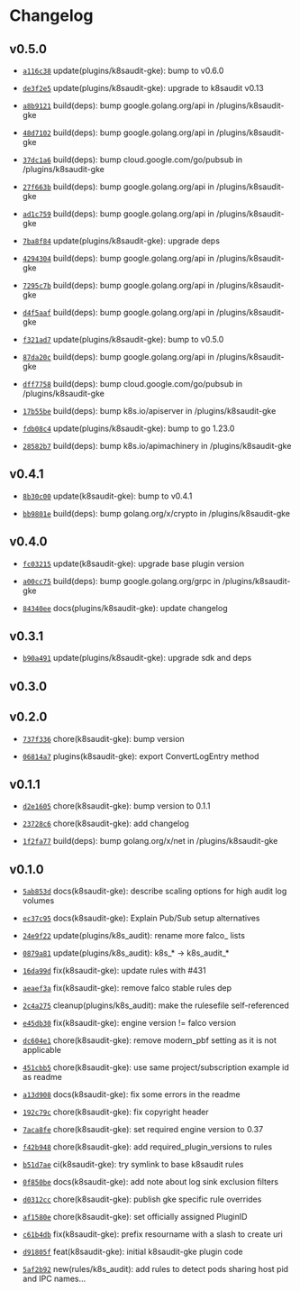 # Changelog

## v0.5.0

* [`a116c38`](https://github.com/falcosecurity/plugins/commit/a116c38) update(plugins/k8saudit-gke): bump to v0.6.0

* [`de3f2e5`](https://github.com/falcosecurity/plugins/commit/de3f2e5) update(plugins/k8saudit-gke): upgrade to k8saudit v0.13

* [`a8b9121`](https://github.com/falcosecurity/plugins/commit/a8b9121) build(deps): bump google.golang.org/api in /plugins/k8saudit-gke

* [`48d7102`](https://github.com/falcosecurity/plugins/commit/48d7102) build(deps): bump google.golang.org/api in /plugins/k8saudit-gke

* [`37dc1a6`](https://github.com/falcosecurity/plugins/commit/37dc1a6) build(deps): bump cloud.google.com/go/pubsub in /plugins/k8saudit-gke

* [`27f663b`](https://github.com/falcosecurity/plugins/commit/27f663b) build(deps): bump google.golang.org/api in /plugins/k8saudit-gke

* [`ad1c759`](https://github.com/falcosecurity/plugins/commit/ad1c759) build(deps): bump google.golang.org/api in /plugins/k8saudit-gke

* [`7ba8f84`](https://github.com/falcosecurity/plugins/commit/7ba8f84) update(plugins/k8saudit-gke): upgrade deps

* [`4294304`](https://github.com/falcosecurity/plugins/commit/4294304) build(deps): bump google.golang.org/api in /plugins/k8saudit-gke

* [`7295c7b`](https://github.com/falcosecurity/plugins/commit/7295c7b) build(deps): bump google.golang.org/api in /plugins/k8saudit-gke

* [`d4f5aaf`](https://github.com/falcosecurity/plugins/commit/d4f5aaf) build(deps): bump google.golang.org/api in /plugins/k8saudit-gke

* [`f321ad7`](https://github.com/falcosecurity/plugins/commit/f321ad7) update(plugins/k8saudit-gke): bump to v0.5.0

* [`87da20c`](https://github.com/falcosecurity/plugins/commit/87da20c) build(deps): bump google.golang.org/api in /plugins/k8saudit-gke

* [`dff7758`](https://github.com/falcosecurity/plugins/commit/dff7758) build(deps): bump cloud.google.com/go/pubsub in /plugins/k8saudit-gke

* [`17b55be`](https://github.com/falcosecurity/plugins/commit/17b55be) build(deps): bump k8s.io/apiserver in /plugins/k8saudit-gke

* [`fdb08c4`](https://github.com/falcosecurity/plugins/commit/fdb08c4) update(plugins/k8saudit-gke): bump to go 1.23.0

* [`28582b7`](https://github.com/falcosecurity/plugins/commit/28582b7) build(deps): bump k8s.io/apimachinery in /plugins/k8saudit-gke


## v0.4.1

* [`8b30c00`](https://github.com/falcosecurity/plugins/commit/8b30c00) update(k8saudit-gke): bump to v0.4.1

* [`bb9801e`](https://github.com/falcosecurity/plugins/commit/bb9801e) build(deps): bump golang.org/x/crypto in /plugins/k8saudit-gke


## v0.4.0

* [`fc03215`](https://github.com/falcosecurity/plugins/commit/fc03215) update(k8saudit-gke): upgrade base plugin version

* [`a00cc75`](https://github.com/falcosecurity/plugins/commit/a00cc75) build(deps): bump google.golang.org/grpc in /plugins/k8saudit-gke

* [`84340ee`](https://github.com/falcosecurity/plugins/commit/84340ee) docs(plugins/k8saudit-gke): update changelog


## v0.3.1

* [`b90a491`](https://github.com/falcosecurity/plugins/commit/b90a491) update(plugins/k8saudit-gke): upgrade sdk and deps


## v0.3.0


## v0.2.0

* [`737f336`](https://github.com/falcosecurity/plugins/commit/737f336) chore(k8saudit-gke): bump version

* [`06814a7`](https://github.com/falcosecurity/plugins/commit/06814a7) plugins(k8saudit-gke): export ConvertLogEntry method


## v0.1.1

* [`d2e1605`](https://github.com/falcosecurity/plugins/commit/d2e1605) chore(k8saudit-gke): bump version to 0.1.1

* [`23728c6`](https://github.com/falcosecurity/plugins/commit/23728c6) chore(k8saudit-gke): add changelog

* [`1f2fa77`](https://github.com/falcosecurity/plugins/commit/1f2fa77) build(deps): bump golang.org/x/net in /plugins/k8saudit-gke


## v0.1.0

* [`5ab853d`](https://github.com/falcosecurity/plugins/commit/5ab853d) docs(k8saudit-gke): describe scaling options for high audit log volumes

* [`ec37c95`](https://github.com/falcosecurity/plugins/commit/ec37c95) docs(k8saudit-gke): Explain Pub/Sub setup alternatives

* [`24e9f22`](https://github.com/falcosecurity/plugins/commit/24e9f22) update(plugins/k8s_audit): rename more falco_ lists

* [`0879a81`](https://github.com/falcosecurity/plugins/commit/0879a81) update(plugins/k8s_audit): k8s_* -> k8s_audit_*

* [`16da99d`](https://github.com/falcosecurity/plugins/commit/16da99d) fix(k8saudit-gke): update rules with #431

* [`aeaef3a`](https://github.com/falcosecurity/plugins/commit/aeaef3a) fix(k8saudit-gke): remove falco stable rules dep

* [`2c4a275`](https://github.com/falcosecurity/plugins/commit/2c4a275) cleanup(plugins/k8s_audit): make the rulesefile self-referenced

* [`e45db30`](https://github.com/falcosecurity/plugins/commit/e45db30) fix(k8saudit-gke): engine version != falco version

* [`dc604e1`](https://github.com/falcosecurity/plugins/commit/dc604e1) chore(k8saudit-gke): remove modern_pbf setting as it is not applicable

* [`451cbb5`](https://github.com/falcosecurity/plugins/commit/451cbb5) chore(k8saudit-gke): use same project/subscription example id as readme

* [`a13d908`](https://github.com/falcosecurity/plugins/commit/a13d908) docs(k8saudit-gke): fix some errors in the readme

* [`192c79c`](https://github.com/falcosecurity/plugins/commit/192c79c) chore(k8saudit-gke): fix copyright header

* [`7aca8fe`](https://github.com/falcosecurity/plugins/commit/7aca8fe) chore(k8saudit-gke): set required engine version to 0.37

* [`f42b948`](https://github.com/falcosecurity/plugins/commit/f42b948) chore(k8saudit-gke): add required_plugin_versions to rules

* [`b51d7ae`](https://github.com/falcosecurity/plugins/commit/b51d7ae) ci(k8saudit-gke): try symlink to base k8saudit rules

* [`0f850be`](https://github.com/falcosecurity/plugins/commit/0f850be) docs(k8saudit-gke): add note about log sink exclusion filters

* [`d0312cc`](https://github.com/falcosecurity/plugins/commit/d0312cc) chore(k8saudit-gke): publish gke specific rule overrides

* [`af1580e`](https://github.com/falcosecurity/plugins/commit/af1580e) chore(k8saudit-gke): set officially assigned PluginID

* [`c61b4db`](https://github.com/falcosecurity/plugins/commit/c61b4db) fix(k8saudit-gke): prefix resourname with a slash to create uri

* [`d91805f`](https://github.com/falcosecurity/plugins/commit/d91805f) feat(k8saudit-gke): initial k8saudit-gke plugin code

* [`5af2b92`](https://github.com/falcosecurity/plugins/commit/5af2b92) new(rules/k8s_audit): add rules to detect pods sharing host pid and IPC names...


